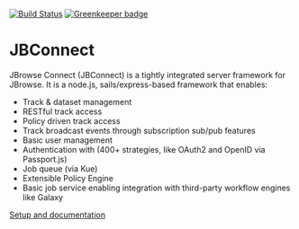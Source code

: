 [![Build Status](https://travis-ci.org/GMOD/jbconnect.svg?branch=master)](https://travis-ci.org/GMOD/jbconnect) [![Greenkeeper badge](https://badges.greenkeeper.io/GMOD/jbconnect.svg)](https://greenkeeper.io/)

# JBConnect

JBrowse Connect (JBConnect) is a tightly integrated server framework for JBrowse.
It is a node.js, sails/express-based framework that enables:
- Track & dataset management
- RESTful track access
- Policy driven track access
- Track broadcast events through subscription sub/pub features
- Basic user management
- Authentication with (400+ strategies, like OAuth2 and OpenID via Passport.js)
- Job queue (via Kue)
- Extensible Policy Engine
- Basic job service enabling integration with third-party workflow engines like Galaxy

[Setup and documentation](http://jbconnect.readthedocs.io)
